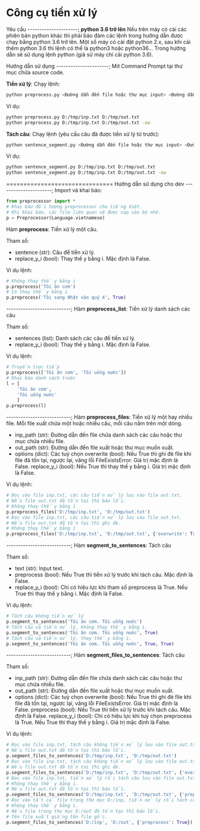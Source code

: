 Công cụ tiền xử lý
===============================

Yêu cầu
---------------------;
**python 3.6 trở lên**
Nếu trên máy có cài các phiên bản python khác thì phải bảo đảm các lệnh trong hướng dẫn được chạy bằng python 3.6 trở lên.
Một số máy có cài đặt python 2.x, sau khi cài thêm python 3.6 thì lệnh có thể là python3 hoặc python36... Trong hướng dẫn sẽ sử dụng lệnh python (giả sử máy chỉ cài python 3.6).

Hướng dẫn sử dụng
----------------------;
Mở Command Prompt tại thư mục chứa source code.

**Tiền xử lý**:
Chạy lệnh:

```bash
python preprocess.py <Đường dẫn đến file hoặc thư mục input> <Đường dẫn đến file hoặc thư mục output> [Thêm -ow nếu muốn ghi đè output, mặc định sẽ báo lỗi nếu file đã tồn tại]
```

Ví dụ:

```bash
python preprocess.py D:/tmp/inp.txt D:/tmp/out.txt
python preprocess.py D:/tmp/inp.txt D:/tmp/out.txt -ow
```

**Tách câu**:
Chạy lệnh (yêu cầu câu đã được tiền xử lý từ trước):

```bash
python sentence_segment.py <Đường dẫn đến file hoặc thư mục input> <Đường dẫn đến file hoặc thư mục output> [Thêm -ow nếu muốn ghi đè output, mặc định sẽ báo lỗi nếu file đã tồn tại]
```

Ví dụ:

```bash
python sentence_segment.py D:/tmp/inp.txt D:/tmp/out.txt
python sentence_segment.py D:/tmp/inp.txt D:/tmp/out.txt -ow
```

===============================
Hướng dẫn sử dụng cho dev
----------------------;
Import và khai báo:

```python
from preprocessor import *
# Khai báo đối tượng preprocessor cho tiếng Việt.
# Khi khai báo, các file liên quan sẽ được nạp vào bộ nhớ.
p = Preprocessor(Language.vietnamese)
```

Hàm **preprocess**:
Tiền xử lý một câu.

Tham số:

* sentence (str): Câu để tiền xử lý.
* replace_y_i (bool): Thay thế y bằng i. Mặc định là False.

Ví dụ lệnh:

```python
# Không thay thế y bằng i
p.preprocess('Tôi ăn cơm')
# Có thay thế y bằng i
p.preprocess('Tôi sang Nhật vào quý 4', True)
```

---------------------------;
Hàm **preprocess_list**:
Tiền xử lý danh sách các câu

Tham số:

* sentences (list): Danh sách các câu để tiền xử lý.
* replace_y_i (bool): Thay thế y bằng i. Mặc định là False.

Ví dụ lệnh:

```python
# Truyền trực tiếp
p.preprocess(['Tôi ăn cơm', 'Tôi uống nước'])
# Khai báo danh sách trước
l = [
    'Tôi ăn cơm',
    'Tôi uống nước'
    ]
p.preprocess(l)
```

---------------------------;
Hàm **preprocess_files**:
Tiền xử lý một hay nhiều file. Mỗi file xuất chứa một hoặc nhiều câu, mỗi câu nằm trên một dòng.

* inp_path (str): Đường dẫn đến file chứa danh sách các câu hoặc thư mục chứa nhiều file.
* out_path (str): Đường dẫn đến file xuất hoặc thư mục muốn xuất.
* options (dict): Các tuỳ chọn
    overwrite (bool): Nếu True thì ghi đè file khi file đã tồn tại,
                        ngược lại, văng lỗi FileExistsError.
                        Giá trị mặc định là False.
    replace_y_i (bool): Nếu True thì thay thế y bằng i.
                        Giá trị mặc định là False.

Ví dụ lệnh:

```python
# Đọc vào file inp.txt, các câu tiền xử lý lưu vào file out.txt.
# Nếu file out.txt đã tồn tại thì báo lỗi.
# Không thay thế y bằng i
p.preprocess_files('D:/tmp/inp.txt', 'D:/tmp/out.txt')
# Đọc vào file inp.txt, các câu tiền xử lý lưu vào file out.txt.
# Nếu file out.txt đã tồn tại thì ghi đè.
# Không thay thế y bằng i
p.preprocess_files('D:/tmp/inp.txt', 'D:/tmp/out.txt', {'overwrite': True})
```

---------------------------;
Hàm **segment_to_sentences**:
Tách câu

Tham số:

* text (str): Input text.
* preprocess (bool): Nếu True thì tiền xử lý trước khi tách câu.
                    Mặc định là False.
* replace_y_i (bool): Chỉ có hiệu lực khi tham số preprocess là True.
                    Nếu True thì thay thế y bằng i.
                    Mặc định là False.

Ví dụ lệnh:

```python
# Tách câu không tiền xử lý
p.segment_to_sentences('Tôi ăn cơm. Tôi uống nước')
# Tách câu và tiền xử lý, không thay thế y bằng i.
p.segment_to_sentences('Tôi ăn cơm. Tôi uống nước', True)
# Tách câu và tiền xử lý, thay thế y bằng i.
p.segment_to_sentences('Tôi ăn cơm. Tôi uống nước', True, True)
```

---------------------------;
Hàm **segment_files_to_sentences**:
Tách câu

Tham số:

* inp_path (str): Đường dẫn đến file chứa danh sách các câu hoặc thư mục chứa nhiều file.
* out_path (str): Đường dẫn đến file xuất hoặc thư mục muốn xuất.
* options (dict): Các tuỳ chọn
    overwrite (bool): Nếu True thì ghi đè file khi file đã tồn tại,
                        ngược lại, văng lỗi FileExistsError.
                        Giá trị mặc định là False.
    preprocess (bool): Nếu True thì tiền xử lý trước khi tách câu.
                        Mặc định là False.
    replace_y_i (bool): Chỉ có hiệu lực khi tuỳ chọn preprocess là True.
                        Nếu True thì thay thế y bằng i.
                        Giá trị mặc định là False.

Ví dụ lệnh:

```python
# Đọc vào file inp.txt, tách câu không tiền xử lý lưu vào file out.txt.
# Nếu file out.txt đã tồn tại thì báo lỗi.
p.segment_files_to_sentences('D:/tmp/inp.txt', 'D:/tmp/out.txt')
# Đọc vào file inp.txt, tách câu không tiền xử lý lưu vào file out.txt.
# Nếu file out.txt đã tồn tại thì ghi đè.
p.segment_files_to_sentences('D:/tmp/inp.txt', 'D:/tmp/out.txt', {'overwrite': True})
# Đọc vào file inp.txt, tiền xử lý rồi tách câu lưu vào file out.txt.
# Không thay thế y bằng i.
# Nếu file out.txt đã tồn tại thì báo lỗi.
p.segment_files_to_sentences('D:/tmp/inp.txt', 'D:/tmp/out.txt', {'preprocess': True})
# Đọc vào tất cả file trong thư mục D:/inp, tiền xử lý rồi tách câu lưu vào các file trong thư mục D:/out.
# Không thay thế y bằng i.
# Nếu file trong thư mục D:/out đã tồn tại thì báo lỗi.
# Tên file xuất giống tên file gốc.
p.segment_files_to_sentences('D:/inp', 'D:/out', {'preprocess': True})
```
